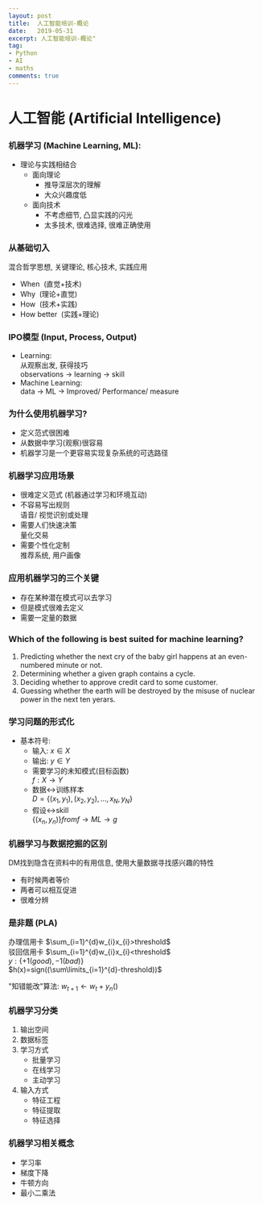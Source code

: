 ```yaml
---
layout: post
title:  人工智能培训-概论
date:   2019-05-31
excerpt: 人工智能培训-概论"
tag:
- Python
- AI
- maths
comments: true
---
```

# 人工智能 (Artificial Intelligence)

### 机器学习 (Machine Learning, ML):  
- 理论与实践相结合  
	- 面向理论  
		- 推导深层次的理解  
		- 大众兴趣度低  
	- 面向技术  
		- 不考虑细节, 凸显实践的闪光  
		- 太多技术, 很难选择, 很难正确使用  
		
### 从基础切入  
混合哲学思想, 关键理论, 核心技术, 实践应用  
- When&nbsp;&nbsp;(直觉+技术)  
- Why&nbsp;&nbsp;(理论+直觉)  
- How&nbsp;&nbsp;(技术+实践)   
- How better&nbsp;&nbsp;(实践+理论)   

### IPO模型 (Input, Process, Output)  
- Learning:  
从观察出发, 获得技巧    
observations $\rightarrow$ learning $\rightarrow$ skill  
- Machine Learning:  
data $\rightarrow$ ML $\rightarrow$ Improved/ Performance/ measure  

### 为什么使用机器学习?  
- 定义范式很困难  
- 从数据中学习(观察)很容易  
- 机器学习是一个更容易实现复杂系统的可选路径  

### 机器学习应用场景   
- 很难定义范式 (机器通过学习和环境互动)  
- 不容易写出规则  
	语音/ 视觉识别或处理   
- 需要人们快速决策  
	量化交易  
- 需要个性化定制  
	推荐系统, 用户画像  
 
 
### 应用机器学习的三个关键  
- 存在某种潜在模式可以去学习  
- 但是模式很难去定义   
- 需要一定量的数据  

### Which of the following is best suited for machine learning?  
1. Predicting whether the next cry of the baby girl happens at an even-numbered minute or not.  
2. Determining whether a given graph contains a cycle.  
3. Deciding whether to approve credit card to some customer.  
4. Guessing whether the earth will be destroyed by the misuse of nuclear power in the next ten yerars.  

### 学习问题的形式化   
- 基本符号:   
	- 输入: $x \in X$   
	- 输出: $y \in Y$  
	- 需要学习的未知模式(目标函数)   
		$f: X \rightarrow Y$   
	- 数据$\leftrightarrow$训练样本   
		$D=\{(x_{1},y_{1}),(x_{2},y_{2}),...,{x_{N},y_{N}}\}$  
	- 假设$\leftrightarrow$skill    
		$\{(x_{n},y_{n})\} from f \rightarrow ML \rightarrow g$  
		
### 机器学习与数据挖掘的区别
DM找到隐含在资料中的有用信息, 使用大量数据寻找感兴趣的特性   
- 有时候两者等价   
- 两者可以相互促进   
- 很难分辨   

### 是非题 (PLA)  
办理信用卡 $\sum_{i=1}^{d}w_{i}x_{i}>threshold$  
驳回信用卡 $\sum_{i=1}^{d}w_{i}x_{i}<threshold$  
$y: \{+1(good),-1(bad)\}$  
$h(x)=sign((\sum\limits_{i=1}^{d}-threshold))$  
  
"知错能改"算法: $w_{t+1} \leftarrow w_{t}+y_{n}()$  

### 机器学习分类  
1. 输出空间  
2. 数据标签  
3. 学习方式  
	- 批量学习  
	- 在线学习  
	- 主动学习  
4. 输入方式  
	- 特征工程    
	- 特征提取  
	- 特征选择  

### 机器学习相关概念  
- 学习率  
- 梯度下降  
- 牛顿方向  
- 最小二乘法  





















